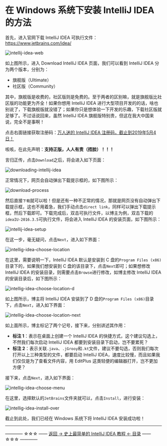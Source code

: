 # 在 Windows 系统下安装 IntelliJ IDEA 的方法

首先，进入官网下载 IntelliJ IDEA 可执行文件：https://www.jetbrains.com/idea/

![intellij-idea-web](https://github.com/guobinhit/intellij-idea-tutorial/blob/master/images/windows-install-idea/intellij-idea-web.png)

如上图所示，进入 Download IntelliJ IDEA 页面，我们可以看到 IntelliJ IDEA 分为两个版本，分别为：

 - 旗舰版（Ultimate）
 - 社区版（Community）

其中，旗舰版是收费的，社区版则是免费的。至于两者的区别嘛，就是旗舰版比社区版的功能更为齐全！如果你想用 IntelliJ IDEA 进行大型项目开发的的话，啥也别说了，下载旗舰版就没错了；如果你只是想体验一下开发的乐趣，下载社区版就足够了。不过话说回来，虽然 IntelliJ IDEA 旗舰版特别贵，但这在我大中国来说，完全不是事啊！

点击右面链接获取注册码：[万人迷的 IntelliJ IDEA 注册码，截止到2019年5月4日！](https://blog.csdn.net/qq_35246620/article/details/80522720)

咳咳，在此先声明：**支持正版，人人有责（捂脸）！！！**

言归正传，点击`Download`之后，将会进入如下页面：

![downloading-intellij-idea](https://github.com/guobinhit/intellij-idea-tutorial/blob/master/images/windows-install-idea/downloading-intellij-idea.png)

正常情况下，网页会自动弹出下载提示框的，如下图所示：

![download-process](https://github.com/guobinhit/intellij-idea-tutorial/blob/master/images/windows-install-idea/download-process.png)

然后直接`下载`就可以啦！但是还有一种不正常的情况，那就是网页没有自动弹出下载提示框，这也不用着急，我们手动点击`direct link`，同样可以弹出下载提示框，然后下载即可。下载完成后，双击可执行文件，以博主为例，双击下载的`ideaIU-2016.3.5`可执行文件，将会进入 IntelliJ IDEA 的安装页面，如下图所示：

![intellij-idea-setup](https://github.com/guobinhit/intellij-idea-tutorial/blob/master/images/windows-install-idea/intellij-idea-setup.png)

在这一步，毫无疑问，点击`Next`，进入如下界面：

![intellig-idea-choose-location](https://github.com/guobinhit/intellij-idea-tutorial/blob/master/images/windows-install-idea/intellig-idea-choose-location.png)

在这里，需要说明一下，IntelliJ IDEA 默认是安装到 C 盘的`Program Files (x86)`目录下的，如果我们想安装到 C 盘的该目录下，点击`Next`即可；如果想修改 IntelliJ IDEA 的安装目录，则需要点击`Browse`进行修改，如博主修改 IntelliJ IDEA 的安装目录后，如下图所示：

![intellig-idea-choose-location-d](https://github.com/guobinhit/intellij-idea-tutorial/blob/master/images/windows-install-idea/intellig-idea-choose-location-d.png)

如上图所示，博主将 IntelliJ IDEA 安装到了 D 盘的`Program Files (x86)`目录下，点击`Next`，进入如下界面：

![intellig-idea-choose-location-next](https://github.com/guobinhit/intellij-idea-tutorial/blob/master/images/windows-install-idea/intellig-idea-choose-location-next.png)

如上面所示，博主标记了两个记号，接下来，分别讲述其作用：

 - **标注 1**：表示在桌面上创建一个 IntelliJ IDEA 的快捷方式，这个建议勾选上，不然我们每次启动 IntelliJ IDEA 都要到安装目录下启动，岂不要累死？
 - **标注 2**：表示关联`.java`、`.jGrooy`和`.kt`文件，建议不要勾选，否则我们每次打开以上三种类型的文件，都要启动 IntelliJ IDEA，速度比较慢，而且如果我们仅仅是为了查看文件内容，用 EditPlus 这类轻便的编辑器打开，岂不更加方便？

接下来，点击`Next`，进入如下界面：

![intellig-idea-choose-menu](https://github.com/guobinhit/intellij-idea-tutorial/blob/master/images/windows-install-idea/intellig-idea-choose-menu.png)

在这里，选择默认的`JetBrains`文件夹就可以，点击`Install`，进行安装：

![intellig-idea-install-over](https://github.com/guobinhit/intellij-idea-tutorial/blob/master/images/windows-install-idea/intellig-idea-install-over.png)

截止到此处，我们已经在 Windows 系统下将 IntelliJ IDEA 安装成功啦！

----------
———— ☆☆☆ —— [返回 -> 史上最简单的 IntelliJ IDEA 教程 <- 目录](https://github.com/guobinhit/intellij-idea-tutorial/blob/master/README.md) —— ☆☆☆ ————
